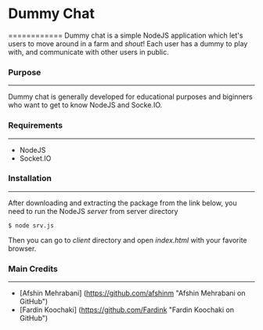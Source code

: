 # Dummy Chat
============
Dummy chat is a simple NodeJS application which let's users to move around in a farm and *shout*! Each user has a dummy to play with, and communicate with other users in public.



### Purpose
------------
Dummy chat is generally developed for educational purposes and biginners who want to get to know NodeJS and Socke.IO.


### Requirements
-----------------
+ NodeJS
+ Socket.IO


### Installation
-----------------
After downloading and extracting the package from the link below, you need to run the NodeJS *server* from server directory
```
$ node srv.js
```

Then you can go to *client* directory and open *index.html* with your favorite browser.


### Main Credits
----------------
+ [Afshin Mehrabani] (https://github.com/afshinm "Afshin Mehrabani on GitHub")
+ [Fardin Koochaki] (https://github.com/Fardink "Fardin Koochaki on GitHub")